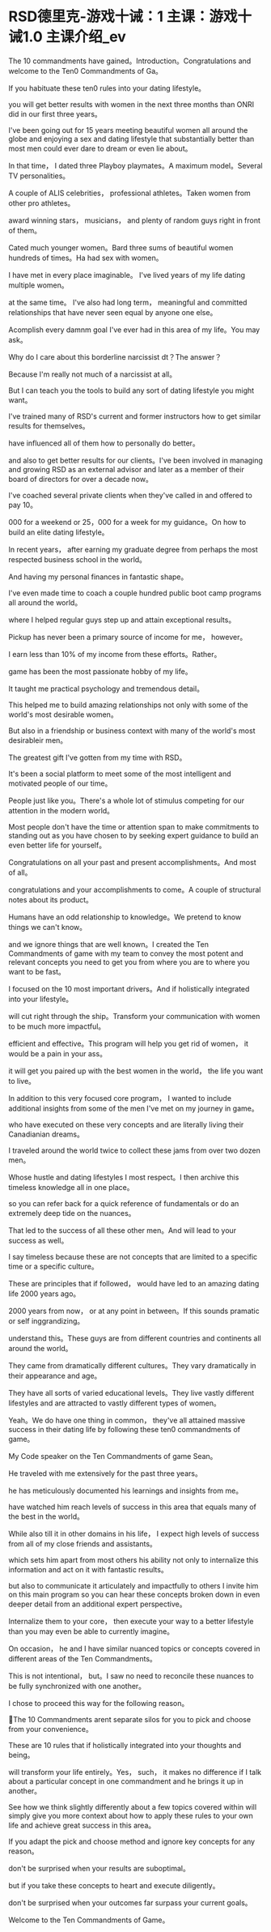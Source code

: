 # RSD德里克-游戏十诫：1 主课：游戏十诫1.0 主课介绍_ev

The 10 commandments have gained。Introduction。Congratulations and welcome to the Ten0 Commandments of Ga。

If you habituate these  ten0 rules into your dating lifestyle。

 you will get better results with women in the next three months than ONRI did in our first three years。

I've been going out for 15 years meeting beautiful women all around the globe and enjoying a sex and dating lifestyle that substantially better than most men could ever dare to dream or even lie about。

In that time， I dated three Playboy playmates。A maximum model。Several TV personalities。

A couple of ALIS celebrities， professional athletes。Taken women from other pro athletes。

 award winning stars， musicians， and plenty of random guys right in front of them。

Cated much younger women。Bard three sums of beautiful women hundreds of times。Ha had sex with women。

 I have met in every place imaginable。 I've lived years of my life dating multiple women。

 at the same time。 I've also had long term， meaningful and committed relationships that have never seen equal by anyone one else。

Acomplish every damnm goal I've ever had in this area of my life。You may ask。

Why do I care about this borderline narcissist dt？The answer？

Because I'm really not much of a narcissist at all。

But I can teach you the tools to build any sort of dating lifestyle you might want。

I've trained many of RSD's current and former instructors how to get similar results for themselves。

 have influenced all of them how to personally do better。

 and also to get better results for our clients。I've been involved in managing and growing RSD as an external advisor and later as a member of their board of directors for over a decade now。

I've coached several private clients when they've called in and offered to pay 10。

000 for a weekend or 25，000 for a week for my guidance。On how to build an elite dating lifestyle。

In recent years， after earning my graduate degree from perhaps the most respected business school in the world。

And having my personal finances in fantastic shape。

 I've even made time to coach a couple hundred public boot camp programs all around the world。

 where I helped regular guys step up and attain exceptional results。

Pickup has never been a primary source of income for me， however。

 I earn less than 10% of my income from these efforts。Rather。

 game has been the most passionate hobby of my life。

It taught me practical psychology and tremendous detail。

This helped me to build amazing relationships not only with some of the world's most desirable women。

But also in a friendship or business context with many of the world's most desirableir men。

The greatest gift I've gotten from my time with RSD。

It's been a social platform to meet some of the most intelligent and motivated people of our time。

People just like you。There's a whole lot of stimulus competing for our attention in the modern world。

Most people don't have the time or attention span to make commitments to standing out as you have chosen to by seeking expert guidance to build an even better life for yourself。

Congratulations on all your past and present accomplishments。And most of all。

 congratulations and your accomplishments to come。A couple of structural notes about its product。

Humans have an odd relationship to knowledge。We pretend to know things we can't know。

 and we ignore things that are well known。I created the  Ten Commandments of game with my team to convey the most potent and relevant concepts you need to get you from where you are to where you want to be fast。

I focused on the 10 most important drivers。And if holistically integrated into your lifestyle。

 will cut right through the ship。Transform your communication with women to be much more impactful。

 efficient and effective。This program will help you get rid of women， it would be a pain in your ass。

 it will get you paired up with the best women in the world， the life you want to live。

In addition to this very focused core program， I wanted to include additional insights from some of the men I've met on my journey in game。

 who have executed on these very concepts and are literally living their Canadianian dreams。

I traveled around the world twice to collect these jams from over two dozen men。

Whose hustle and dating lifestyles I most respect。I then archive this timeless knowledge all in one place。

 so you can refer back for a quick reference of fundamentals or do an extremely deep tide on the nuances。

That led to the success of all these other men。And will lead to your success as well。

I say timeless because these are not concepts that are limited to a specific time or a specific culture。

These are principles that if followed， would have led to an amazing dating life 2000 years ago。

2000 years from now， or at any point in between。If this sounds pramatic or self inggrandizing。

 understand this。These guys are from different countries and continents all around the world。

They came from dramatically different cultures。They vary dramatically in their appearance and age。

They have all sorts of varied educational levels。They live vastly different lifestyles and are attracted to vastly different types of women。

Yeah。We do have one thing in common， they've all attained massive success in their dating life by following these  ten0 commandments of game。

My Code speaker on the Ten Commandments of game Sean。

He traveled with me extensively for the past three years。

 he has meticulously documented his learnings and insights from me。

 have watched him reach levels of success in this area that equals many of the best in the world。

While also till it in other domains in his life， I expect high levels of success from all of my close friends and assistants。

 which sets him apart from most others his ability not only to internalize this information and act on it with fantastic results。

 but also to communicate it articulately and impactfully to others I invite him on this main program so you can hear these concepts broken down in even deeper detail from an additional expert perspective。

Internalize them to your core， then execute your way to a better lifestyle than you may even be able to currently imagine。

On occasion， he and I have similar nuanced topics or concepts covered in different areas of the Ten Commandments。

This is not intentional， but。I saw no need to reconcile these nuances to be fully synchronized with one another。

I chose to proceed this way for the following reason。

🎼The 10 Commandments arent separate silos for you to pick and choose from your convenience。

These are 10 rules that if holistically integrated into your thoughts and being。

 will transform your life entirely。Yes， such， it makes no difference if I talk about a particular concept in one commandment and he brings it up in another。

 See how we think slightly differently about a few topics covered within will simply give you more context about how to apply these rules to your own life and achieve great success in this area。

If you adapt the pick and choose method and ignore key concepts for any reason。

 don't be surprised when your results are suboptimal。

 but if you take these concepts to heart and execute diligently。

 don't be surprised when your outcomes far surpass your current goals。

Welcome to the Ten Commandments of Game。